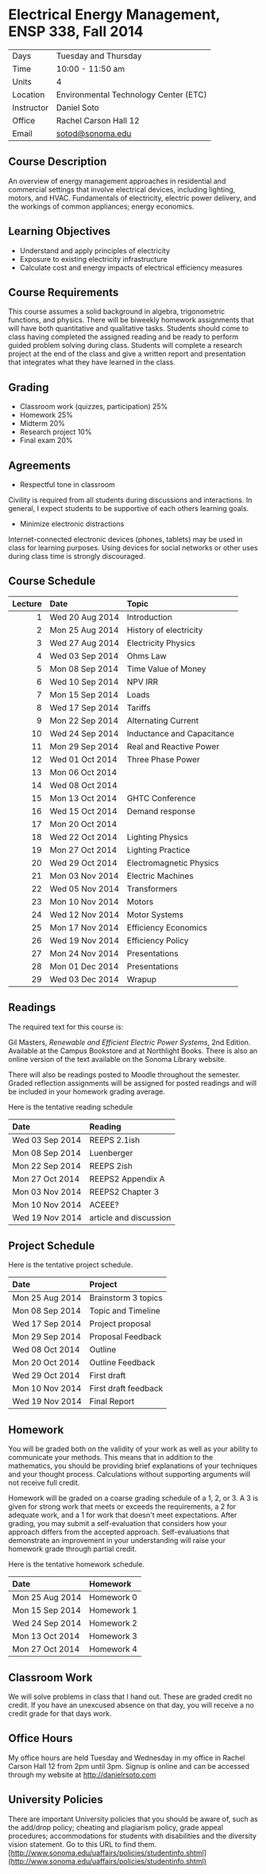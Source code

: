 # Electrical Energy Management, ENSP 338, Fall 2014

|           |                                       |
|-----------|---------------------------------------|
|Days       | Tuesday and Thursday                  |
|Time       | 10:00 - 11:50 am                      |
|Units      | 4                                     |
|Location   | Environmental Technology Center (ETC) |
|Instructor | Daniel Soto                           |
|Office     | Rachel Carson Hall 12                 |
|Email      | sotod@sonoma.edu                      |

## Course Description
An overview of energy management approaches in residential and
commercial settings that involve electrical devices, including lighting,
motors, and HVAC. Fundamentals of electricity, electric power delivery,
and the workings of common appliances; energy economics.


## Learning Objectives
- Understand and apply principles of electricity
- Exposure to existing electricity infrastructure
- Calculate cost and energy impacts of electrical efficiency measures


## Course Requirements
This course assumes a solid background in algebra, trigonometric
functions, and physics.  There will be biweekly homework assignments
that will have both quantitative and qualitative tasks.  Students should
come to class having completed the assigned reading and be ready to perform
guided problem solving during class.  Students will complete a research
project at the end of the class and give a written report and
presentation that integrates what they have learned in the class.


## Grading
- Classroom work (quizzes, participation) 25%
- Homework 25%
- Midterm 20%
- Research project 10%
- Final exam 20%


## Agreements
- Respectful tone in classroom

Civility is required from all students during discussions and
interactions.  In general, I expect students to be supportive of each
others learning goals.

- Minimize electronic distractions

Internet-connected electronic devices (phones, tablets) may be used in
class for learning purposes.  Using devices for social networks or other
uses during class time is strongly discouraged.


## Course Schedule

|   Lecture | Date            | Topic                      |
|----------:|:----------------|:---------------------------|
|         1 | Wed 20 Aug 2014 | Introduction               |
|         2 | Mon 25 Aug 2014 | History of electricity     |
|         3 | Wed 27 Aug 2014 | Electricity Physics        |
|         4 | Wed 03 Sep 2014 | Ohms Law                   |
|         5 | Mon 08 Sep 2014 | Time Value of Money        |
|         6 | Wed 10 Sep 2014 | NPV IRR                    |
|         7 | Mon 15 Sep 2014 | Loads                      |
|         8 | Wed 17 Sep 2014 | Tariffs                    |
|         9 | Mon 22 Sep 2014 | Alternating Current        |
|        10 | Wed 24 Sep 2014 | Inductance and Capacitance |
|        11 | Mon 29 Sep 2014 | Real and Reactive Power    |
|        12 | Wed 01 Oct 2014 | Three Phase Power          |
|        13 | Mon 06 Oct 2014 |                            |
|        14 | Wed 08 Oct 2014 |                            |
|        15 | Mon 13 Oct 2014 | GHTC Conference            |
|        16 | Wed 15 Oct 2014 | Demand response            |
|        17 | Mon 20 Oct 2014 |                            |
|        18 | Wed 22 Oct 2014 | Lighting Physics           |
|        19 | Mon 27 Oct 2014 | Lighting Practice          |
|        20 | Wed 29 Oct 2014 | Electromagnetic Physics    |
|        21 | Mon 03 Nov 2014 | Electric Machines          |
|        22 | Wed 05 Nov 2014 | Transformers               |
|        23 | Mon 10 Nov 2014 | Motors                     |
|        24 | Wed 12 Nov 2014 | Motor Systems              |
|        25 | Mon 17 Nov 2014 | Efficiency Economics       |
|        26 | Wed 19 Nov 2014 | Efficiency Policy          |
|        27 | Mon 24 Nov 2014 | Presentations              |
|        28 | Mon 01 Dec 2014 | Presentations              |
|        29 | Wed 03 Dec 2014 | Wrapup                     |

## Readings

The required text for this course is:

Gil Masters, *Renewable and Efficient Electric Power Systems*, 2nd
Edition.  Available at the Campus Bookstore and at Northlight Books.
There is also an online version of the text available on the Sonoma
Library website.

There will also be readings posted to Moodle throughout the
semester.  Graded reflection assignments will be assigned for posted
readings and will be included in your homework grading average.

Here is the tentative reading schedule

| Date            | Reading                |
|:----------------|:-----------------------|
| Wed 03 Sep 2014 | REEPS 2.1ish           |
| Mon 08 Sep 2014 | Luenberger             |
| Mon 22 Sep 2014 | REEPS 2ish             |
| Mon 27 Oct 2014 | REEPS2 Appendix A      |
| Mon 03 Nov 2014 | REEPS2 Chapter 3       |
| Mon 10 Nov 2014 | ACEEE?                 |
| Wed 19 Nov 2014 | article and discussion |

## Project Schedule

Here is the tentative project schedule.

| Date            | Project              |
|:----------------|:---------------------|
| Mon 25 Aug 2014 | Brainstorm 3 topics  |
| Mon 08 Sep 2014 | Topic and Timeline   |
| Wed 17 Sep 2014 | Project proposal     |
| Mon 29 Sep 2014 | Proposal Feedback    |
| Wed 08 Oct 2014 | Outline              |
| Mon 20 Oct 2014 | Outline Feedback     |
| Wed 29 Oct 2014 | First draft          |
| Mon 10 Nov 2014 | First draft feedback |
| Wed 19 Nov 2014 | Final Report         |

## Homework

You will be graded both on the
validity of your work as well as your ability to communicate your
methods.  This means that in addition to the mathematics, you should be
providing brief explanations of your techniques and your thought
process.  Calculations without supporting arguments will not receive
full credit.

Homework will be graded on a coarse grading schedule of a 1, 2, or 3.  A
3 is given for strong work that meets or exceeds the requirements, a 2
for adequate work, and a 1 for work that doesn't meet expectations.
After grading, you may submit a self-evaluation that considers how your
approach differs from the accepted approach.  Self-evaluations that
demonstrate an improvement in your understanding will raise your
homework grade through partial credit.


Here is the tentative homework schedule.

| Date            | Homework   |
|:----------------|:-----------|
| Mon 25 Aug 2014 | Homework 0 |
| Mon 15 Sep 2014 | Homework 1 |
| Wed 24 Sep 2014 | Homework 2 |
| Mon 13 Oct 2014 | Homework 3 |
| Mon 27 Oct 2014 | Homework 4 |

## Classroom Work

We will solve problems in class that I hand out.  These are graded
credit no credit.  If you have an unexcused absence on that day, you
will receive a no credit grade for that days work.

## Office Hours

My office hours are held Tuesday and Wednesday in my office in Rachel
Carson Hall 12 from 2pm until 3pm.  Signup is online and can be accessed
through my website at http://danielrsoto.com

## University Policies

There are important University policies that you should be aware of,
such as the add/drop policy; cheating and plagiarism policy, grade
appeal procedures; accommodations for students with disabilities and the
diversity vision statement.  Go to this URL to find them.
[http://www.sonoma.edu/uaffairs/policies/studentinfo.shtml](http://www.sonoma.edu/uaffairs/policies/studentinfo.shtml)